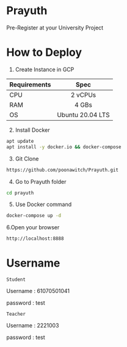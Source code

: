 # Prayuth
Pre-Register at your University Project

# How to Deploy
1. Create Instance in GCP

| Requirements  | Spec            | 
| ------------- |:---------------:| 
| CPU           | 2 vCPUs         |
| RAM           | 4 GBs           |  
| OS            | Ubuntu 20.04 LTS|  

2. Install Docker

```bash
apt update
apt install -y docker.io && docker-compose
```

3. Git Clone

```bash
https://github.com/poonawitch/Prayuth.git
```

4. Go to Prayuth folder

```bash
cd prayuth
```

5. Use Docker command

```bash
docker-compose up -d
```

6.Open your browser

```bash
http://localhost:8888 
```

# Username

`Student`

Username : 61070501041

password : test 

`Teacher`

Username : 2221003

password : test
